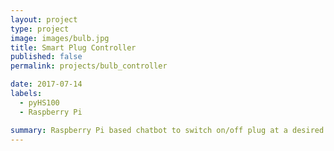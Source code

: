 ```yaml
---
layout: project
type: project
image: images/bulb.jpg
title: Smart Plug Controller
published: false
permalink: projects/bulb_controller

date: 2017-07-14
labels:
  - pyHS100
  - Raspberry Pi

summary: Raspberry Pi based chatbot to switch on/off plug at a desired time.
---
```

